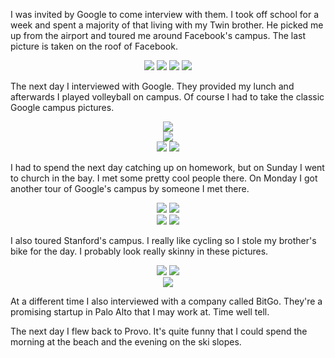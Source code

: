 I was invited by Google to come interview with them. I took off school for a week
and spent a majority of that living with my Twin brother. He picked me up from the airport
and toured me around Facebook's campus. The last picture is taken on the roof of Facebook.

<center> <img src="require('assets/images/posts/bay_area/bros_5.jpg')" style="max-width: 400;"  /> <img src="require('assets/images/posts/bay_area/facebook_campus_1.jpg')" style="max-width: 400;"  /> <img src="require('assets/images/posts/bay_area/facebook_campus_2.jpg')" style="max-width: 400;"  /> <img src="require('assets/images/posts/bay_area/facebook_campus_3.jpg')" style="max-width: 400;"  /> </center>

The next day I interviewed with Google. They provided my lunch and afterwards I
played volleyball on campus. Of course I had to take the classic Google campus pictures.

<center> <img src="require('assets/images/posts/bay_area/google_campus_1.jpg')" style="max-width: 650;" /> </center>

<center> <img src="require('assets/images/posts/bay_area/google_campus_2.jpg')" style="max-width: 650;" /> </center>

<center> <img src="require('assets/images/posts/bay_area/google_campus_3.jpg')" style="max-width: 400;"  /> <img src="require('assets/images/posts/bay_area/google_campus_volleyball.jpg')" style="max-width: 400;"  /> </center>

I had to spend the next day catching up on homework, but on Sunday I went to church in the bay.
I met some pretty cool people there. On Monday I got another tour of Google's campus by someone
I met there.

<center> <img src="require('assets/images/posts/bay_area/google_campus_hall.jpg')" style="max-width: 400;"  /> <img src="require('assets/images/posts/bay_area/google_buffalo.jpg')" style="max-width: 400;"  /> </center>

<center> <img src="require('assets/images/posts/bay_area/google_campus_balls.jpg')" style="max-width: 400;"  /> <img src="require('assets/images/posts/bay_area/google_slide.jpg')" style="max-width: 400;"  /> </center>

I also toured Stanford's campus. I really like cycling so I stole my brother's bike for the day. I probably look really skinny in these pictures.

<center> <img src="require('assets/images/posts/bay_area/stanford_biking.jpg')" style="max-width: 400;"  /> <img src="require('assets/images/posts/bay_area/stanford_campus_physics.jpg')" style="max-width: 400;"  /> </center>

<center> <img src="require('assets/images/posts/bay_area/stanford_campus_1.jpg')" style="max-width: 400;"  /> </center>

At a different time I also interviewed with a company called BitGo. They're a promising startup in
Palo Alto that I may work at. Time well tell.  

The next day I flew back to Provo. It's quite funny that I could spend the morning at the beach
and the evening on the ski slopes.
